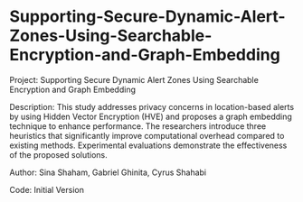 # Supporting-Secure-Dynamic-Alert-Zones-Using-Searchable-Encryption-and-Graph-Embedding

Project: Supporting Secure Dynamic Alert Zones Using Searchable Encryption and Graph Embedding


Description: This study addresses privacy concerns in location-based alerts by using Hidden Vector Encryption (HVE) and proposes a graph embedding technique to enhance performance. The researchers introduce three heuristics that significantly improve computational overhead compared to existing methods. Experimental evaluations demonstrate the effectiveness of the proposed solutions.


Author: Sina Shaham, Gabriel Ghinita, Cyrus Shahabi


Code: Initial Version

